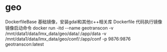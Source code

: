# geo

DockerfileBase 基础镜像，安装gdal和其他c++相关库
Dockerfile 代码执行镜像
镜像启动命令
docker run -itd --name geotranscon -v /mnt/data1/data/lmx_data/geo/data/:/app/data -v /mnt/data1/data/lmx_data/geo/conf/:/app/conf -p 9876:9876 geotranscon:latest  
